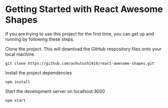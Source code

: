# Getting Started with React Awesome Shapes

If you are trying to use this project for the first time, you can get up and running by following these steps.

Clone the project. This will download the GitHub respository files onto your local machine.

```
git clone https://github.com/ashutosh1919/react-awesome-shapes.git
```

Install the project dependencies

```
npm install
```

Start the development server on localhost:3000

```
npm start
```
